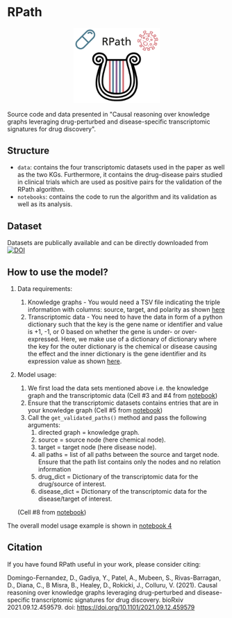 # RPath
<p align="center">
  <img src="data/img/logo.jpg" alt="logo" width="200"/>
</p>

Source code and data presented in "Causal reasoning over knowledge graphs leveraging drug-perturbed and disease-specific transcriptomic signatures for drug discovery".

## Structure

- `data`: contains the four transcriptomic datasets used in the paper as well as the two KGs. Furthermore, it contains the drug-disease pairs studied in clinical trials which are used as positive pairs for the validation of the RPath algorithm.
- `notebooks`: contains the code to run the algorithm and its validation as well as its analysis. 

## Dataset

Datasets are publically available and can be directly downloaded from [![DOI](https://zenodo.org/badge/DOI/10.5281/zenodo.5865857.svg)](https://doi.org/10.5281/zenodo.5865857)

## How to use the model?

1. Data requirements:
   1. Knowledge graphs - You would need a TSV file indicating the triple information with columns: source, target, and polarity as shown [here](data/kg/custom_filtered_kg.tsv)
   2. Transcriptomic data - You need to have the data in form of a python dictionary such that the key is the gene name or identifier and value is +1, -1, or 0 based on whether the gene is under- or over-expressed. Here, we make use of a dictionary of dictionary where the key for the outer  dictionary is the chemical or disease causing the effect and the inner dictionary is the gene identifier and its expression value as shown [here](data/transcriptomics/creed_harmonized_expression.json).
2. Model usage:
   1. We first load the data sets mentioned above i.e. the knowledge graph and the transcriptomic data (Cell #3 and #4 from [notebook](notebooks/4.0-subgraph_full_analysis.ipynb))
   2. Ensure that the transcriptomic datasets contains entries that are in your knowledge graph (Cell #5 from [notebook](notebooks/4.0-subgraph_full_analysis.ipynb))
   3. Call the `get_validated_paths()` method and pass the following arguments:
      1. directed graph = knowledge graph.
      2. source = source node (here chemical node).
      3. target = target node (here disease node).
      4. all paths = list of all paths between the source and target node. Ensure that the path list contains only the nodes and no relation information
      5. drug_dict = Dictionary of the transcriptomic data for the drug/source of interest.
      6. disease_dict = Dictionary of the transcriptomic data for the disease/target of interest.
   
   (Cell #8 from [notebook](notebooks/4.0-subgraph_full_analysis.ipynb))

The overall model usage example is shown in [notebook 4](notebooks/4.0-subgraph_full_analysis.ipynb)

## Citation
If you have found RPath useful in your work, please consider citing:

Domingo-Fernandez, D., Gadiya, Y., Patel, A., Mubeen, S., Rivas-Barragan, D., Diana, C., B Misra, B., Healey, D., Rokicki, J., Colluru, V. (2021).
Causal reasoning over knowledge graphs leveraging drug-perturbed and disease-specific transcriptomic signatures for drug discovery. bioRxiv 2021.09.12.459579.
doi: https://doi.org/10.1101/2021.09.12.459579
